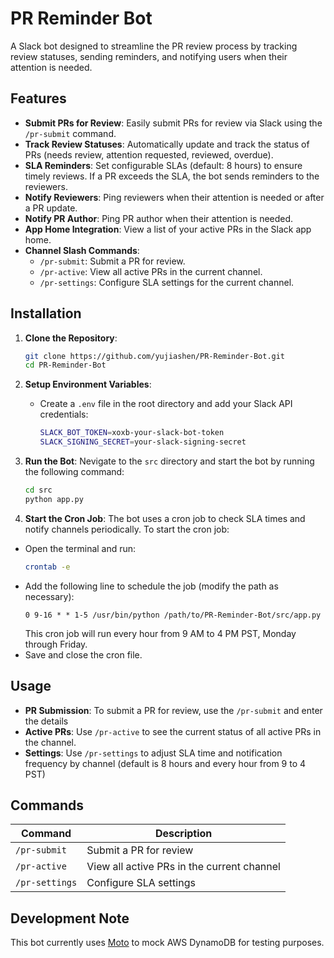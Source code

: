 # PR Reminder Bot

A Slack bot designed to streamline the PR review process by tracking review statuses, sending reminders, and notifying users when their attention is needed.

## Features

- **Submit PRs for Review**: Easily submit PRs for review via Slack using the `/pr-submit` command.
- **Track Review Statuses**: Automatically update and track the status of PRs (needs review, attention requested, reviewed, overdue).
- **SLA Reminders**: Set configurable SLAs (default: 8 hours) to ensure timely reviews. If a PR exceeds the SLA, the bot sends reminders to the reviewers.
- **Notify Reviewers**: Ping reviewers when their attention is needed or after a PR update.
- **Notify PR Author**: Ping PR author when their attention is needed.
- **App Home Integration**: View a list of your active PRs in the Slack app home.
- **Channel Slash Commands**:
  - `/pr-submit`: Submit a PR for review.
  - `/pr-active`: View all active PRs in the current channel.
  - `/pr-settings`: Configure SLA settings for the current channel.

## Installation

1. **Clone the Repository**:
   ```bash
   git clone https://github.com/yujiashen/PR-Reminder-Bot.git
   cd PR-Reminder-Bot
   ```

2. **Setup Environment Variables**:
   - Create a `.env` file in the root directory and add your Slack API credentials:
     ```bash
     SLACK_BOT_TOKEN=xoxb-your-slack-bot-token
     SLACK_SIGNING_SECRET=your-slack-signing-secret
     ```

3. **Run the Bot**:
   Nevigate to the `src` directory and start the bot by running the following command:
   ```bash
   cd src
   python app.py
   ```

4. **Start the Cron Job**:
The bot uses a cron job to check SLA times and notify channels periodically. To start the cron job:
- Open the terminal and run:
    ```bash
    crontab -e
    ```
- Add the following line to schedule the job (modify the path as necessary):
    ```
    0 9-16 * * 1-5 /usr/bin/python /path/to/PR-Reminder-Bot/src/app.py
    ```
    This cron job will run every hour from 9 AM to 4 PM PST, Monday through Friday.
- Save and close the cron file.

## Usage

- **PR Submission**: To submit a PR for review, use the `/pr-submit` and enter the details
- **Active PRs**: Use `/pr-active` to see the current status of all active PRs in the channel.
- **Settings**: Use `/pr-settings` to adjust SLA time and notification frequency by channel (default is 8 hours and every hour from 9 to 4 PST)

## Commands

| Command       | Description                                      |
| ------------- | ------------------------------------------------ |
| `/pr-submit`  | Submit a PR for review                           |
| `/pr-active`  | View all active PRs in the current channel        |
| `/pr-settings`| Configure SLA settings            |

## Development Note

This bot currently uses [Moto](https://github.com/spulec/moto) to mock AWS DynamoDB for testing purposes.